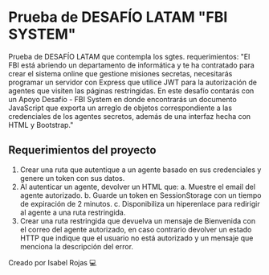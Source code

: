 # Prueba de DESAFÍO LATAM "FBI SYSTEM"

Prueba de DESAFÍO LATAM que contempla los sgtes. requerimientos:
"El FBI está abriendo un departamento de informática y te ha contratado para crear el sistema online que gestione misiones secretas, necesitarás programar un servidor con Express que utilice JWT para la autorización de agentes que visiten las páginas restringidas.
En este desafío contarás con un Apoyo Desafío - FBI System en donde encontrarás un documento JavaScript que exporta un arreglo de objetos correspondiente a las credenciales de los agentes secretos, además de una interfaz hecha con HTML y Bootstrap."

## Requerimientos del proyecto

1. Crear una ruta que autentique a un agente basado en sus credenciales y genere un token con sus datos.
2. Al autenticar un agente, devolver un HTML que:
a. Muestre el email del agente autorizado.
b. Guarde un token en SessionStorage con un tiempo de expiración de 2 minutos.
c. Disponibiliza un hiperenlace para redirigir al agente a una ruta restringida.
3. Crear una ruta restringida que devuelva un mensaje de Bienvenida con el correo del agente autorizado, en caso contrario devolver un estado HTTP que indique que el usuario no está autorizado y un mensaje que menciona la descripción del error.

Creado por Isabel Rojas 💻
